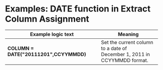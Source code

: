 
# Examples: DATE function in Extract Column Assignment 

|Example logic text|Meaning|
|------------------|-------|
|**COLUMN = DATE("20111201",CCYYMMDD)**|Set the current column to a date of<br>December 1, 2011 in CCYYMMDD format.|

  